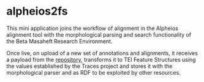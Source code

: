 # alpheios2fs
This mini application joins the workflow of alignment in the Alpheios alignment tool with the morphological parsing and search functionality of the Beta Masaheft Research Environment.

Once live, on upload of a new set of annotations and alignments, it receives a payload from the [repository](https://github.com/BetaMasaheft/alpheiosannotations), transforms it to TEI Feature Structures using the values established by the Traces project and stores it with the morphological parser and as RDF to be exploited by other resources.


